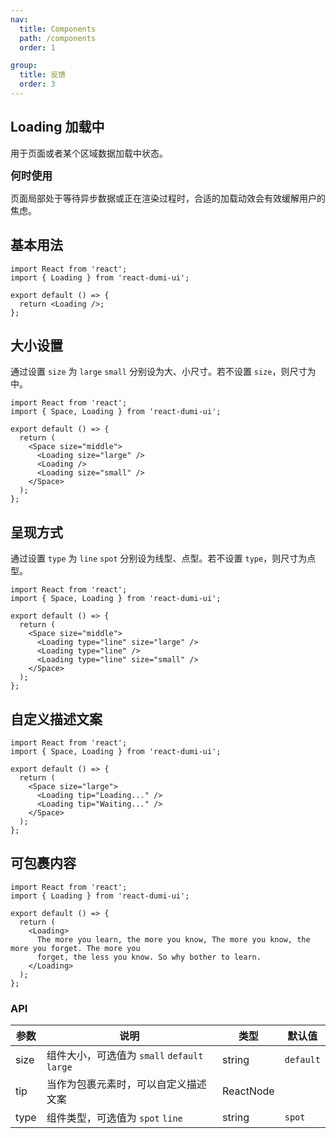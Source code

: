 ```yaml
---
nav:
  title: Components
  path: /components
  order: 1

group:
  title: 反馈
  order: 3
---
```


## Loading 加载中

用于页面或者某个区域数据加载中状态。

<big>**何时使用**</big>

页面局部处于等待异步数据或正在渲染过程时，合适的加载动效会有效缓解用户的焦虑。

## 基本用法

```tsx
import React from 'react';
import { Loading } from 'react-dumi-ui';

export default () => {
  return <Loading />;
};
```

## 大小设置

通过设置 `size` 为 `large` `small` 分别设为大、小尺寸。若不设置 `size`，则尺寸为中。

```tsx
import React from 'react';
import { Space, Loading } from 'react-dumi-ui';

export default () => {
  return (
    <Space size="middle">
      <Loading size="large" />
      <Loading />
      <Loading size="small" />
    </Space>
  );
};
```

## 呈现方式

通过设置 `type` 为 `line` `spot` 分别设为线型、点型。若不设置 `type`，则尺寸为点型。

```tsx
import React from 'react';
import { Space, Loading } from 'react-dumi-ui';

export default () => {
  return (
    <Space size="middle">
      <Loading type="line" size="large" />
      <Loading type="line" />
      <Loading type="line" size="small" />
    </Space>
  );
};
```

## 自定义描述文案

```tsx
import React from 'react';
import { Space, Loading } from 'react-dumi-ui';

export default () => {
  return (
    <Space size="large">
      <Loading tip="Loading..." />
      <Loading tip="Waiting..." />
    </Space>
  );
};
```

## 可包裹内容

```tsx
import React from 'react';
import { Loading } from 'react-dumi-ui';

export default () => {
  return (
    <Loading>
      The more you learn, the more you know, The more you know, the more you forget. The more you
      forget, the less you know. So why bother to learn.
    </Loading>
  );
};
```

### API

| 参数 | 说明                                         | 类型      | 默认值    |
| ---- | -------------------------------------------- | --------- | --------- |
| size | 组件大小，可选值为 `small` `default` `large` | string    | `default` |
| tip  | 当作为包裹元素时，可以自定义描述文案         | ReactNode |           |
| type | 组件类型，可选值为 `spot` `line`             | string    | `spot`    |
